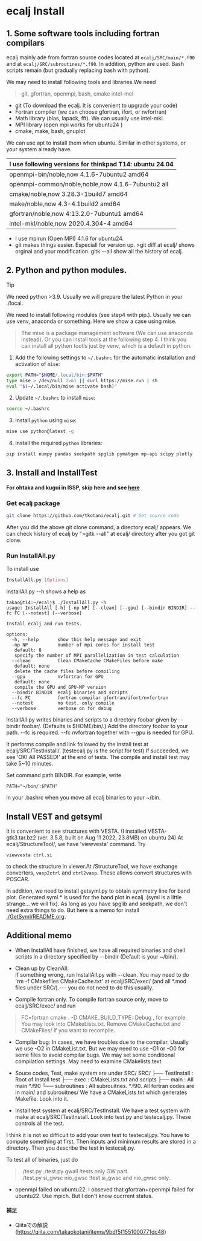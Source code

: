 # ecalj Install

## 1. Some software tools including fortran compilars
ecalj mainly ade from fortran source codes located at 
```ecalj/SRC/main/*.f90``` and at ```ecalj/SRC/subroutines/*.f90```.
In addition, python are used. Bash scripts remain (but gradually replacing bash with python).

We may need to install following tools and libraries.We need
> git, gfortran, openmpi, bash, cmake intel-mel

* git (To download the ecalj. It is convenient to upgrade your code)
* Fortran compiler (we can choose gfortran, ifort, or nvfortran)
* Math library (blas, lapack, fft). We can usually use intel-mkl. 
* MPI library (open mpi works for ubuntu24 )
* cmake, make, bash, gnuplot 

We can use apt to install them when ubuntu. Similar in other systems, or your system already have.

|**I use following versions for thinkpad T14: ubuntu 24.04**|
|---|
|openmpi-bin/noble,now 4.1.6-7ubuntu2 amd64| 
|openmpi-common/noble,noble,now 4.1.6-7ubuntu2 all| 
|cmake/noble,now 3.28.3-1build7 amd64|
|make/noble,now 4.3-4.1build2 amd64 |
|gfortran/noble,now 4:13.2.0-7ubuntu1 amd64|
|intel-mkl/noble,now 2020.4.304-4 amd64 |

+ I use mpirun (Open MPI) 4.1.6 for ubuntu24.
+ git makes things easier. Especiall for version up. >git diff at ecalj/ shows orginal and your modification. gitk --all show all the history of ecalj.


## 2. Python and python modules. 
> [!TIP]
> We need python >3.9. Usually we will prepare the latest Python in your ./local.

We need to install following modules (see step4 with pip.). Usually we can use venv, anaconda  or something. 
Here we show a case using mise.
> The mise is a package management software (We can use anaconda instead). Or you can install tools at the following step 4.
> I think you can install all python tootls just by venv, which is a default in python.

1. Add the following settings to `~/.bashrc` for the automatic installation and activation of `mise`:
```bash ~/.bashrc
export PATH="$HOME/.local/bin:$PATH"
type mise > /dev/null 2>&1 || curl https://mise.run | sh
eval "$(~/.local/bin/mise activate bash)"
```

2. Update `~/.bashrc` to install `mise`:
```bash
source ~/.bashrc
```

3. Install `python` using `mise`:
```bash
mise use python@latest -g
```

4. Install the required `python` libraries:
```bash
pip install numpy pandas seekpath spglib pymatgen mp-api scipy plotly
```

## 3. Install and InstallTest
**For ohtaka and kugui in ISSP, skip here and see [here](./installISSP.md)**

### Get ecalj package 
```bash
git clone https://github.com/tkotani/ecalj.git # Get source code  
```
After you did the above git clone command, a directory ecalj/ appears.
We can check history of ecalj by ">gitk --all" at ecalj/ directory after you got git clone.

### Run InstallAll.py
To install use 
```bash
InstallAll.py [Options]
```
 InstallAll.py --h shows a help as
```
takao@t14:~/ecalj$ ./InstallAll.py -h
usage: InstallAll [-h] [-np NP] [--clean] [--gpu] [--bindir BINDIR] --fc FC [--notest] [--verbose]

Install ecalj and run tests. 

options:
  -h, --help       show this help message and exit
  -np NP           number of mpi cores for install test
   default: 8
   specify the number of MPI parallelization in test calculation
  --clean          Clean CMakeCache CMakeFiles before make
   default: none
   delete the cache files before compiling  
  --gpu            nvfortran for GPU
   default: none
   compile the GPU and GPU-MP version
  --bindir BINDIR  ecalj binaries and scripts
  --fc FC          fortran compilar gfortran/ifort/nvfortran
  --notest         no test. only compile
  --verbose        verbose on for debug
```

InstallAll.py writes binaries and scripts to a directory foobar given by --bindir foobar/.
(Defaults is $HOME/bin/.)  Add the directory foobar to your path.  --fc is required.
--fc nvfortran together with --gpu is needed for GPU.

It performs compile and link followed by the install test 
at ecalj/SRC/TestInstall/. (testecalj.py is the script for test)
If succeeded, we see 'OK! All PASSED!' at the end of tests.
The compile and install test may take 5~10 minutes.

Set command path BINDIR. For example, write
```
PATH="~/bin/:$PATH"
```
in your .bashrc when you move all ecalj binaries to your ~/bin.


## Install VEST and getsyml
It is convenient to see structures with VESTA.
(I installed VESTA-gtk3.tar.bz2 (ver. 3.5.8, built on Aug 11 2022, 23.8MB) on ubuntu 24)
At ecalj/StructureTool/, we have 'viewvesta' command. Try 
```
viewvesta ctrl.si
```
to check the structure in viewer.At /StructureTool, we have exchange converters, 
```vasp2ctrl``` and ```ctrl2vasp```. These allows convert structures with POSCAR.

In addition, we need to install getsyml.py to obtain symmetry line for band plot.
Generated syml.* is used for the band plot in ecalj. (syml is a little strange... we will fix).
As long as you have spglib and seekpath, we don't need extra things to do.
But here is a memo for install [./GetSyml/README.org](./GetSyml/README.org).

## Additional memo
* When InstallAll have finished, we have all required binaries and shell scripts in a directory specified by --bindir (Default is your ~/bin/). 

* Clean up by CleanAll:  
If something wrong, run InstallAll.py with --clean.
You may need to do 'rm -f CMakefiles CMakeCache.txt' at ecalj/SRC/exec/ (and all *.mod files
under SRC/).--- you do not need to do this usually.

* Compile fortran only.
To compile fortran source only, move to ecalj/SRC/exec/ and run
>FC=fortran cmake . -D CMAKE_BUILD_TYPE=Debug
, for example. You may look into CMakeLists.txt.
Remove CMakeCache.txt and CMakeFiles/ if you want to recompile.

* Compilar bug: In cases, we have troubles due to the compilar.
Usually we use -O2 in CMakeList.txt. 
But we may need to use -O1 or -O0 for some files to avoid compilar bugs.
We may set some conditional compilation settings. May need to examine CMakelists.text

* Souce codes, Test, make system are under SRC/
SRC/ 
├── TestInstall : Root of Install test 
├── exec        : CMakeLists.txt and scripts
├── main        : All main *.f90
└── subroutines : All subrouitnes. *.f90. 
All fortran codes are in main/ and subrouitnes/ 
We have a CMakeLists.txt which generates Makefile. Look into it.

* Install test system at ecalj/SRC/TestInstall.
We have a test system with make at ecalj/SRC/TestInstall. Look into test.py and testecalj.py.
These controls all the test. 

I think it is not so difficult to add your own test to testecalj.py.
You have to compute something at first. Then inputs and minimum results are stored in a directory.
Then you describe the test in testecalj.py.

To test all of binaries, just do
>./test.py
>./test.py gwall  !tests only GW part.  
>./test.py si_gwsc  nio_gwsc !test si_gwsc and nio_gwsc only.

* openmpi failed on ubuntu22.   I obseved that gfortran+openmpi failed for ubuntu22. Use mpich.
  But I don't know cucrrent status.
 


####  補足

* Qiitaでの解説(https://qiita.com/takaokotani/items/9bdf5f1551000771dc48)
